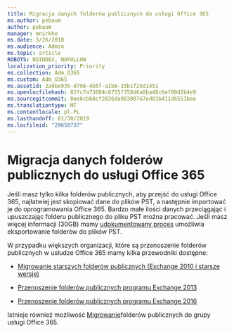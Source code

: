 ```yaml
---
title: Migracja danych folderów publicznych do usługi Office 365
ms.author: pebaum
author: pebaum
manager: mnirkhe
ms.date: 3/26/2018
ms.audience: Admin
ms.topic: article
ROBOTS: NOINDEX, NOFOLLOW
localization_priority: Priority
ms.collection: Adm_O365
ms.custom: Adm_O365
ms.assetid: 2a9be935-d798-4b5f-a1b8-15b1f25d1451
ms.openlocfilehash: 82fc7a73084c6755f758d6a0ba48c6ef80d2b4e9
ms.sourcegitcommit: 0ae6cbb8cf2836da98300767ed81b411d6551bee
ms.translationtype: MT
ms.contentlocale: pl-PL
ms.lasthandoff: 01/30/2019
ms.locfileid: "29658737"
---
```

# <a name="migrate-public-folder-data-to-office-365"></a>Migracja danych folderów publicznych do usługi Office 365

Jeśli masz tylko kilka folderów publicznych, aby przejść do usługi Office 365, najłatwiej jest skopiować dane do plików PST, a następnie importować je do oprogramowania Office 365. Bardzo małe ilości danych przeciągając i upuszczając folderu publicznego do pliku PST można pracować. Jeśli masz więcej informacji (30GB) mamy [udokumentowany proces](https://technet.microsoft.com/library/dn874017%28v=exchg.150%29.aspx#PSTMigrate) umożliwia eksportowanie folderów do plików PST. 
  
W przypadku większych organizacji, które są przenoszenie folderów publicznych w usłudze Office 365 mamy kilka przewodniki dostępne:
  
- [Migrowanie starszych folderów publicznych (Exchange 2010 i starsze wersje)](https://technet.microsoft.com/library/dn874017%28v=exchg.150%29.aspx)
    
- [Przenoszenie folderów publicznych programu Exchange 2013](https://technet.microsoft.com/library/mt798260%28v=exchg.150%29.aspx)
    
- [Przenoszenie folderów publicznych programu Exchange 2016](https://technet.microsoft.com/library/mt798260%28v=exchg.160%29.aspx)
    
Istnieje również możliwość [Migrowanie](https://technet.microsoft.com/library/mt843872%28v=exchg.150%29.aspx)folderów publicznych do grupy usługi Office 365.
  

